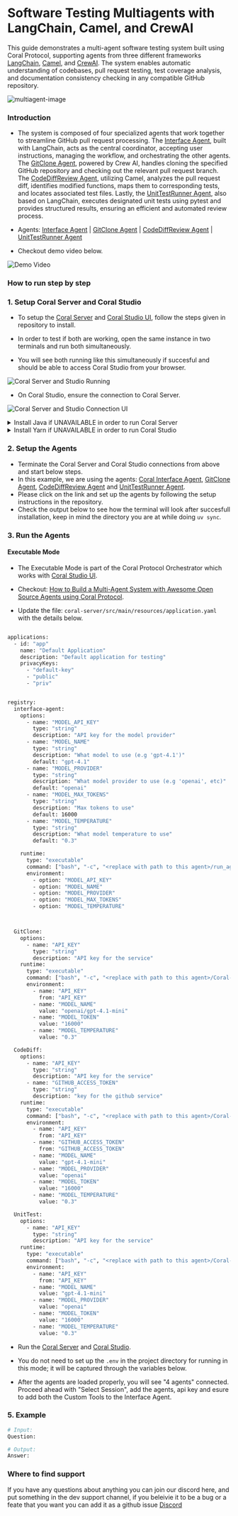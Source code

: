 # Software Testing Multiagents with LangChain, Camel, and CrewAI

This guide demonstrates a multi-agent software testing system built using Coral Protocol, supporting agents from three different frameworks [LangChain](https://github.com/langchain-ai/langchain), [Camel](https://github.com/camel-ai/camel), and [CrewAI](https://github.com/crewAIInc/crewAI). The system enables automatic understanding of codebases, pull request testing, test coverage analysis, and documentation consistency checking in any compatible GitHub repository.

![multiagent-image](https://github.com/Coral-Protocol/awesome-agents-for-multi-agent-systems/blob/main/images/Software_Testing_Multiagents.png)

### Introduction

- The system is composed of four specialized agents that work together to streamline GitHub pull request processing. The [Interface Agent](https://github.com/Coral-Protocol/Coral-Interface-Agent), built with LangChain, acts as the central coordinator, accepting user instructions, managing the workflow, and orchestrating the other agents. The [GitClone Agent](https://github.com/Coral-Protocol/Coral-GitClone-Agent), powered by Crew AI, handles cloning the specified GitHub repository and checking out the relevant pull request branch. The [CodeDiffReview Agent](https://github.com/Coral-Protocol/Coral-CodeDiffReview-Agent), utilizing Camel, analyzes the pull request diff, identifies modified functions, maps them to corresponding tests, and locates associated test files. Lastly, the [UnitTestRunner Agent](https://github.com/Coral-Protocol/Coral-UnitTestRunner-Agent), also based on LangChain, executes designated unit tests using pytest and provides structured results, ensuring an efficient and automated review process.

- Agents: [Interface Agent](https://github.com/Coral-Protocol/Coral-Interface-Agent) | [GitClone Agent](https://github.com/Coral-Protocol/Coral-GitClone-Agent) | [CodeDiffReview Agent](https://github.com/Coral-Protocol/Coral-CodeDiffReview-Agent) | [UnitTestRunner Agent](https://github.com/Coral-Protocol/Coral-UnitTestRunner-Agent)

- Checkout demo video below.  

![Demo Video](https://drive.google.com/file/d/1PyVQd8Z7rfqbokZ6hsp8m_2IMI29QH7B/view?usp=drive_link)

### How to run step by step

### 1. Setup Coral Server and Coral Studio

- To setup the [Coral Server](https://github.com/Coral-Protocol/coral-server) and [Coral Studio UI](https://github.com/Coral-Protocol/coral-studio), follow the steps given in repository to install.

- In order to test if both are working, open the same instance in two terminals and run both simultaneously.

- You will see both running like this simultaneously if succesful and should be able to access Coral Studio from your browser.

![Coral Server and Studio Running](https://github.com/Coral-Protocol/Coral-RaiseYourHack-Guide/blob/main/images/server-studio.png)

- On Coral Studio, ensure the connection to Coral Server.

![Coral Server and Studio Connection UI](https://github.com/Coral-Protocol/Coral-RaiseYourHack-Guide/blob/main/images/coral-connection.png)

<details>

<summary>Install Java if UNAVAILABLE in order to run Coral Server</summary>

Install Java

```bash

# Apt update
sudo apt update

# Install the JDK
sudo apt install openjdk-17-jdk

# Check version
java -version
```

Run Coral Server

```bash

./gradlew run

```

</details>

<details>

<summary>Install Yarn if UNAVAILABLE in order to run Coral Studio</summary>

Install Yarn

```bash
# Download and install nvm:
curl -o- https://raw.githubusercontent.com/nvm-sh/nvm/v0.40.3/install.sh | bash

# in lieu of restarting the shell
\. "$HOME/.nvm/nvm.sh"

# Download and install Node.js:
nvm install 22

# Verify the Node.js version:
node -v # Should print "v22.17.0".
nvm current # Should print "v22.17.0".

# Download and install Yarn:
corepack enable yarn

# Verify Yarn version:
yarn -v

# Install from yarn
yarn install

```

Run Coral Studio

```bash

yarn dev

```

</details>

### 2. Setup the Agents

- Terminate the Coral Server and Coral Studio connections from above and start below steps.
- In this example, we are using the agents: [Coral Interface Agent](https://github.com/Coral-Protocol/Coral-Interface-Agent), [GitClone Agent](https://github.com/Coral-Protocol/Coral-GitClone-Agent), [CodeDiffReview Agent](https://github.com/Coral-Protocol/Coral-CodeDiffReview-Agent) and [UnitTestRunner Agent](https://github.com/Coral-Protocol/Coral-UnitTestRunner-Agent).  
- Please click on the link and set up the agents by following the setup instructions in the repository.  
- Check the output below to see how the terminal will look after succesfull installation, keep in mind the directory you are at while doing `uv sync`.


### 3. Run the Agents

#### Executable Mode

- The Executable Mode is part of the Coral Protocol Orchestrator which works with [Coral Studio UI](https://github.com/Coral-Protocol/coral-studio).  

- Checkout: [How to Build a Multi-Agent System with Awesome Open Source Agents using Coral Protocol](https://github.com/Coral-Protocol/existing-agent-sessions-tutorial-private-temp).  

- Update the file: `coral-server/src/main/resources/application.yaml` with the details below. 

```bash

applications:
  - id: "app"
    name: "Default Application"
    description: "Default application for testing"
    privacyKeys:
      - "default-key"
      - "public"
      - "priv"


registry:
  interface-agent:
    options:
      - name: "MODEL_API_KEY"
        type: "string"
        description: "API key for the model provider"
      - name: "MODEL_NAME"
        type: "string"
        description: "What model to use (e.g 'gpt-4.1')"
        default: "gpt-4.1"
      - name: "MODEL_PROVIDER"
        type: "string"
        description: "What model provider to use (e.g 'openai', etc)"
        default: "openai"
      - name: "MODEL_MAX_TOKENS"
        type: "string"
        description: "Max tokens to use"
        default: 16000
      - name: "MODEL_TEMPERATURE"
        type: "string"
        description: "What model temperature to use"
        default: "0.3"

    runtime:
      type: "executable"
      command: ["bash", "-c", "<replace with path to this agent>/run_agent.sh main.py"]
      environment:
        - option: "MODEL_API_KEY"
        - option: "MODEL_NAME"
        - option: "MODEL_PROVIDER"
        - option: "MODEL_MAX_TOKENS"
        - option: "MODEL_TEMPERATURE"



  GitClone:
    options:
      - name: "API_KEY"
        type: "string"
        description: "API key for the service"
    runtime:
      type: "executable"
      command: ["bash", "-c", "<replace with path to this agent>/Coral-GitClone-Agent/run_agent.sh main.py"]
      environment:
        - name: "API_KEY"
          from: "API_KEY"
        - name: "MODEL_NAME"
          value: "openai/gpt-4.1-mini"
        - name: "MODEL_TOKEN"
          value: "16000"
        - name: "MODEL_TEMPERATURE"
          value: "0.3"

  CodeDiff:
    options:
      - name: "API_KEY"
        type: "string"
        description: "API key for the service"
      - name: "GITHUB_ACCESS_TOKEN"
        type: "string"
        description: "key for the github service" 
    runtime:
      type: "executable"
      command: ["bash", "-c", "<replace with path to this agent>/Coral-CodeDiffReview-Agent/run_agent.sh main.py"]
      environment:
        - name: "API_KEY"
          from: "API_KEY"
        - name: "GITHUB_ACCESS_TOKEN"
          from: "GITHUB_ACCESS_TOKEN"
        - name: "MODEL_NAME"
          value: "gpt-4.1-mini"
        - name: "MODEL_PROVIDER"
          value: "openai"
        - name: "MODEL_TOKEN"
          value: "16000"
        - name: "MODEL_TEMPERATURE"
          value: "0.3"

  UnitTest:
    options:
      - name: "API_KEY"
        type: "string"
        description: "API key for the service"
    runtime:
      type: "executable"
      command: ["bash", "-c", "<replace with path to this agent>/Coral-UnitTestRunner-Agent/run_agent.sh main.py"]
      environment:
        - name: "API_KEY"
          from: "API_KEY"
        - name: "MODEL_NAME"
          value: "gpt-4.1-mini"
        - name: "MODEL_PROVIDER"
          value: "openai"
        - name: "MODEL_TOKEN"
          value: "16000"
        - name: "MODEL_TEMPERATURE"
          value: "0.3"
```

- Run the [Coral Server](https://github.com/Coral-Protocol/coral-server) and [Coral Studio](https://github.com/Coral-Protocol/coral-studio). 

- You do not need to set up the `.env` in the project directory for running in this mode; it will be captured through the variables below.  

- After the agents are loaded properly, you will see "4 agents" connected. Proceed ahead with "Select Session", add the agents, api key and esure to add both the Custom Tools to the Interface Agent.



### 5. Example


```bash
# Input:
Question:

# Output:
Answer: 
```


### Where to find support 

If you have any questions about anything you can join our discord here, and put something in the dev support channel, if you beleivie it to be a bug or a feate that you want you can add it as a github issue [Discord](https://discord.com/invite/Xjm892dtt3)

